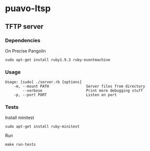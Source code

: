 # puavo-ltsp

## TFTP server

### Dependencies

On Precise Pangolin

    sudo apt-get install ruby1.9.3 ruby-eventmachine

### Usage

    Usage: [sudo] ./server.rb [options]
        -m, --mount PATH                 Server files from directory
            --verbose                    Print more debugging stuff
        -p, --port PORT                  Listen on port


### Tests

Install minitest

    sudo apt-get install ruby-minitest

Run

    make run-tests
